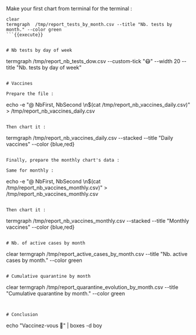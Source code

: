 Make your first chart from terminal for the terminal :

```
clear
termgraph  /tmp/report_tests_by_month.csv --title "Nb. tests by month." --color green
```{{execute}}


# Nb tests by day of week

```
termgraph /tmp/report_nb_tests_dow.csv --custom-tick "😷" --width 20 --title "Nb. tests by day of week"
```{{execute}}

# Vaccines

Prepare the file :

```
echo -e "@ NbFirst, NbSecond \n$(cat /tmp/report_nb_vaccines_daily.csv)" > /tmp/report_nb_vaccines_daily.csv
```{{execute}}

Then chart it :

```
termgraph /tmp/report_nb_vaccines_daily.csv --stacked --title "Daily vaccines" --color {blue,red}
```{{execute}}

Finally, prepare the monthly chart's data :

Same for monthly :

```
echo -e "@ NbFirst, NbSecond \n$(cat /tmp/report_nb_vaccines_monthly.csv)" > /tmp/report_nb_vaccines_monthly.csv
```{{execute}}

Then chart it :

```
termgraph /tmp/report_nb_vaccines_monthly.csv --stacked --title "Monthly vaccines" --color {blue,red}
```{{execute}}

# Nb. of active cases by month

```
clear
termgraph  /tmp/report_active_cases_by_month.csv --title "Nb. active cases by month." --color green
```{{execute}}

# Cumulative quarantine by month

```
clear
termgraph  /tmp/report_quarantine_evolution_by_month.csv --title "Cumulative quarantine by month." --color green
```{{execute}}


# Conclusion

```
echo "Vaccinez-vous 🙌" | boxes -d boy
```{{execute}}